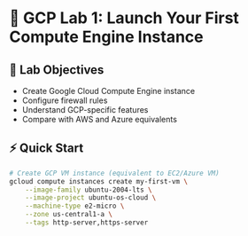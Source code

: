 # 🚀 GCP Lab 1: Launch Your First Compute Engine Instance

## 🎯 Lab Objectives
- Create Google Cloud Compute Engine instance
- Configure firewall rules
- Understand GCP-specific features
- Compare with AWS and Azure equivalents

## ⚡ Quick Start
```bash
# Create GCP VM instance (equivalent to EC2/Azure VM)
gcloud compute instances create my-first-vm \
    --image-family ubuntu-2004-lts \
    --image-project ubuntu-os-cloud \
    --machine-type e2-micro \
    --zone us-central1-a \
    --tags http-server,https-server
```
